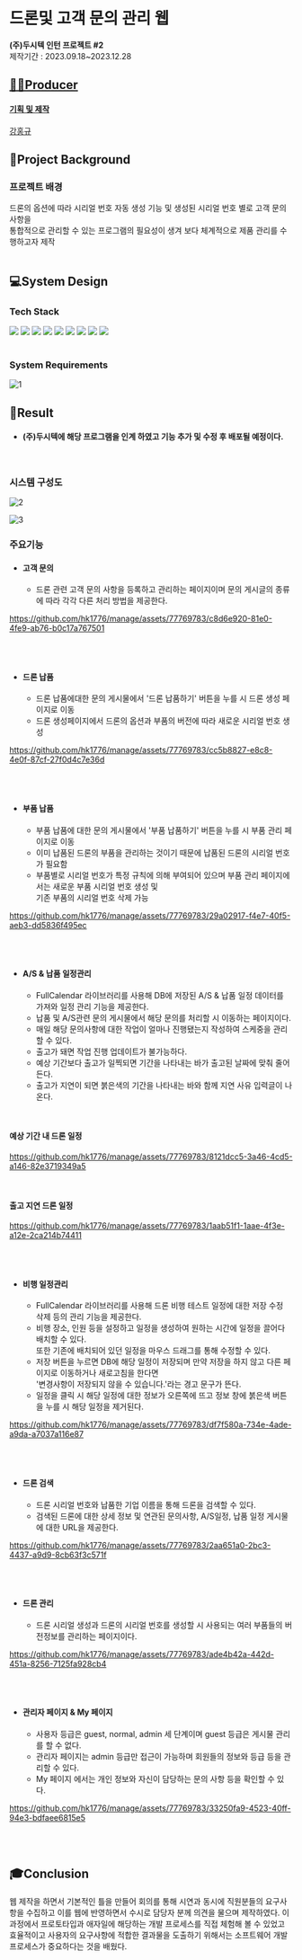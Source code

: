 # 드론및 고객 문의 관리 웹
**(주)두시텍 인턴 프로젝트 #2**
<br>
제작기간 : 2023.09.18~2023.12.28

## <u>👨‍🔧Producer
 #### 기획 및 제작

강홍규


	

## </u> 🧐Project Background
<h3>프로젝트 배경</h3>
드론의 옵션에 따라 시리얼 번호 자동 생성 기능 및 생성된 시리얼 번호 별로 고객 문의사항을 <br> 통합적으로 관리할 수 있는 프로그램의 필요성이 생겨 보다 체계적으로 제품 관리를 수행하고자 제작

  <br>
  <br>
  
## 💻System Design

<h3> Tech Stack </h3>
<div align="left">
<img src="https://img.shields.io/badge/Java-007396?style=flat&logo=Conda-Forge&logoColor=white" />
<img src="https://img.shields.io/badge/Spring-6DB33F?style=flat&logo=Spring&logoColor=white" />
	<img src="https://img.shields.io/badge/Gradle-02303A?style=flat&logo=gradle&logoColor=white" />
  <img src="https://img.shields.io/badge/Intellij%20IDE-000000?style=flat&logo=intellijidea&logoColor=white" />
	<img src="https://img.shields.io/badge/Tomcat-F8DC75?style=flat&logo=ApacheTomcat&logoColor=white" />
	<img src="https://img.shields.io/badge/GitHub-181717?style=flat&logo=GitHub&logoColor=white" />
  <img src="https://img.shields.io/badge/html5-E34F26?style=flat&logo=html5&logoColor=white" />
		<img src="https://img.shields.io/badge/css3-1572B6?style=flat&logo=css3&logoColor=white" />
		<img src="https://img.shields.io/badge/javascript-F7DF1E?style=flat&logo=javascript&logoColor=white" />
</div>
<br>

### System Requirements

![1](https://github.com/hk1776/manage/assets/77769783/f70816d8-2a2c-45e3-95c6-7de1e9ae80a4)


## 📲Result

- #### (주)두시텍에 해당 프로그램을 인계 하였고 기능 추가 및 수정 후 배포될 예정이다.
<br>

   ### 시스템 구성도
![2](https://github.com/hk1776/manage/assets/77769783/acbc98d2-ac73-43a6-9413-8c8cfd2451fa)


![3](https://github.com/hk1776/manage/assets/77769783/cf4808c9-6d88-435a-a448-e6f2987038a8)


  ### 주요기능
   - #### 고객 문의 
      - 드론 관련 고객 문의 사항을 등록하고 관리하는 페이지이며 문의 게시글의 종류에 따라 각각 다른 처리 방법을 제공한다.<br>
      

https://github.com/hk1776/manage/assets/77769783/c8d6e920-81e0-4fe9-ab76-b0c17a767501



<br><br>
 - #### 드론 납품
      - 드론 납품에대한 문의 게시물에서 '드론 납품하기' 버튼을 누를 시 드론 생성 페이지로 이동
      - 드론 생성페이지에서 드론의 옵션과 부품의 버전에 따라 새로운 시리얼 번호 생성<br>


https://github.com/hk1776/manage/assets/77769783/cc5b8827-e8c8-4e0f-87cf-27f0d4c7e36d



<br><br>
 - #### 부품 납품
      - 부품 납품에 대한 문의 게시물에서 '부품 납품하기' 버튼을 누를 시 부품 관리 페이지로 이동
      - 이미 납품된 드론의 부품을 관리하는 것이기 때문에 납품된 드론의 시리얼 번호가 필요함
      - 부품별로 시리얼 번호가 특정 규칙에 의해 부여되어 있으며 부품 관리 페이지에서는 새로운 부품 시리얼 번호 생성 및 <br> 기존 부품의 시리얼 번호 삭제 가능  <br>
      


https://github.com/hk1776/manage/assets/77769783/29a02917-f4e7-40f5-aeb3-dd5836f495ec




<br><br>
  - #### A/S & 납품 일정관리
      - FullCalendar 라이브러리를 사용해 DB에 저장된 A/S & 납품 일정 데이터를 가져와 일정 관리 기능을 제공한다.
      - 납품 및 A/S관련 문의 게시물에서 해당 문의를 처리할 시 이동하는 페이지이다.
      - 매일 해당 문의사항에 대한 작업이 얼마나 진행됐는지 작성하여 스케중을 관리할 수 있다.
      - 출고가 돼면 작업 진행 업데이트가 불가능하다.
      - 예상 기간보다 출고가 일찍되면 기간을 나타내는 바가 출고된 날짜에 맞춰 줄어든다.
      - 출고가 지연이 되면 붉은색의 기간을 나타내는 바와 함께 지연 사유 입력글이 나온다.

<br>
<h4>예상 기간 내 드론 일정 </h4>

https://github.com/hk1776/manage/assets/77769783/8121dcc5-3a46-4cd5-a146-82e3719349a5

<br>
<h4> 출고 지연 드론 일정 </h4>


https://github.com/hk1776/manage/assets/77769783/1aab51f1-1aae-4f3e-a12e-2ca214b74411



<br><br>
  - #### 비행 일정관리
      - FullCalendar 라이브러리를 사용해 드론 비행 테스트 일정에 대한 저장 수정 삭제 등의 관리 기능을 제공한다.
      - 비행 장소, 인원 등을 설정하고 일정을 생성하여 원하는 시간에 일정을 끌어다 배치할 수 있다. <br> 또한 기존에 배치되어 있던 일정을 마우스 드래그를 통해 수정할 수 있다.
      - 저장 버튼을 누르면 DB에 해당 일정이 저장되며 만약 저장을 하지 않고 다른 페이지로 이동하거나 새로고침을 한다면 <br> '변경사항이 저장되지 않을 수 있습니다.'라는 경고 문구가 뜬다.
      - 일정을 클릭 시 해당 일정에 대한 정보가 오른쪽에 뜨고 정보 창에 붉은색 버튼을 누를 시 해당 일정을 제거된다.<br>


https://github.com/hk1776/manage/assets/77769783/df7f580a-734e-4ade-a9da-a7037a116e87



<br><br>
 - #### 드론 검색
      - 드론 시리얼 번호와 납품한 기업 이름을 통해 드론을 검색할 수 있다.
      - 검색된 드론에 대한 상세 정보 및 연관된 문의사항, A/S일정, 납품 일정 게시물에 대한 URL을 제공한다.<br>
      

https://github.com/hk1776/manage/assets/77769783/2aa651a0-2bc3-4437-a9d9-8cb63f3c571f



<br><br>
 - #### 드론 관리
      - 드론 시리얼 생성과 드론의 시리얼 번호를 생성할 시 사용되는 여러 부품들의 버전정보를 관리하는 페이지이다.  <br>
      

https://github.com/hk1776/manage/assets/77769783/ade4b42a-442d-451a-8256-7125fa928cb4


<br><br>
 - #### 관리자 페이지 & My 페이지
      - 사용자 등급은 guest, normal, admin 세 단계이며 guest 등급은 게시물 관리를 할 수 없다.
      - 관리자 페이지는 admin 등급만 접근이 가능하며 회원들의 정보와 등급 등을 관리할 수 있다.
      - My 페이지 에서는 개인 정보와 자신이 담당하는 문의 사항 등을 확인할 수 있다.  <br>

https://github.com/hk1776/manage/assets/77769783/33250fa9-4523-40ff-94e3-bdfaee6815e5


<br><br>

  ## 🎓Conclusion
   웹 제작을 하면서 기본적인 틀을 만들어 회의를 통해 시연과 동시에 직원분들의 요구사항을 수집하고 이를 웹에 반영하면서 수시로 담당자 분께 의견을 물으며 제작하였다.
   이 과정에서 프로토타입과 애자일에 해당하는 개발 프로세스를 직접 체험해 볼 수 있었고 효율적이고 사용자의 요구사항에 적합한 결과물을 도출하기 위해서는 소프트웨어 개발프로세스가 중요하다는 것을 배웠다.
  
<br><br>
